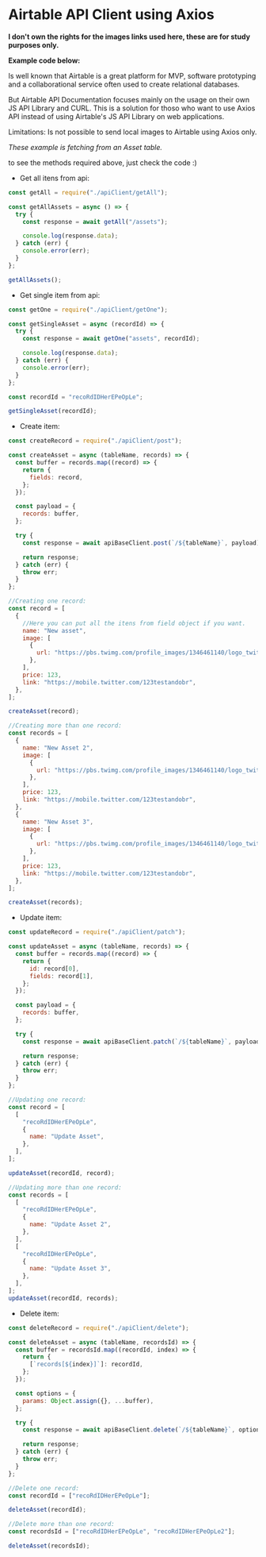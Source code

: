 # Airtable API Client using Axios

**I don't own the rights for the images links used here, these are for study purposes only.**

**Example code below:**

Is well known that Airtable is a great platform for MVP, software prototyping and a collaborational service often used to create relational databases.

But Airtable API Documentation focuses mainly on the usage on their own JS API Library and CURL. This is a solution for thoso who want to use Axios API instead of using Airtable's JS API Library on web applications.

Limitations: Is not possible to send local images to Airtable using Axios only.

_These example is fetching from an Asset table._

to see the methods required above, just check the code :)

- Get all itens from api:

```javascript
const getAll = require("./apiClient/getAll");

const getAllAssets = async () => {
  try {
    const response = await getAll("/assets");

    console.log(response.data);
  } catch (err) {
    console.error(err);
  }
};

getAllAssets();
```

- Get single item from api:

```javascript
const getOne = require("./apiClient/getOne");

const getSingleAsset = async (recordId) => {
  try {
    const response = await getOne("assets", recordId);

    console.log(response.data);
  } catch (err) {
    console.error(err);
  }
};

const recordId = "recoRdIDHerEPeOpLe";

getSingleAsset(recordId);
```

- Create item:

```javascript
const createRecord = require("./apiClient/post");

const createAsset = async (tableName, records) => {
  const buffer = records.map((record) => {
    return {
      fields: record,
    };
  });

  const payload = {
    records: buffer,
  };

  try {
    const response = await apiBaseClient.post(`/${tableName}`, payload);

    return response;
  } catch (err) {
    throw err;
  }
};

//Creating one record:
const record = [
  {
    //Here you can put all the itens from field object if you want.
    name: "New asset",
    image: [
      {
        url: "https://pbs.twimg.com/profile_images/1346461140/logo_twitter_400x400.jpg",
      },
    ],
    price: 123,
    link: "https://mobile.twitter.com/123testandobr",
  },
];

createAsset(record);

//Creating more than one record:
const records = [
  {
    name: "New Asset 2",
    image: [
      {
        url: "https://pbs.twimg.com/profile_images/1346461140/logo_twitter_400x400.jpg",
      },
    ],
    price: 123,
    link: "https://mobile.twitter.com/123testandobr",
  },
  {
    name: "New Asset 3",
    image: [
      {
        url: "https://pbs.twimg.com/profile_images/1346461140/logo_twitter_400x400.jpg",
      },
    ],
    price: 123,
    link: "https://mobile.twitter.com/123testandobr",
  },
];

createAsset(records);
```

- Update item:

```javascript
const updateRecord = require("./apiClient/patch");

const updateAsset = async (tableName, records) => {
  const buffer = records.map((record) => {
    return {
      id: record[0],
      fields: record[1],
    };
  });

  const payload = {
    records: buffer,
  };

  try {
    const response = await apiBaseClient.patch(`/${tableName}`, payload);

    return response;
  } catch (err) {
    throw err;
  }
};

//Updating one record:
const record = [
  [
    "recoRdIDHerEPeOpLe",
    {
      name: "Update Asset",
    },
  ],
];

updateAsset(recordId, record);

//Updating more than one record:
const records = [
  [
    "recoRdIDHerEPeOpLe",
    {
      name: "Update Asset 2",
    },
  ],
  [
    "recoRdIDHerEPeOpLe",
    {
      name: "Update Asset 3",
    },
  ],
];
updateAsset(recordId, records);
```

- Delete item:

```javascript
const deleteRecord = require("./apiClient/delete");

const deleteAsset = async (tableName, recordsId) => {
  const buffer = recordsId.map((recordId, index) => {
    return {
      [`records[${index}]`]: recordId,
    };
  });

  const options = {
    params: Object.assign({}, ...buffer),
  };

  try {
    const response = await apiBaseClient.delete(`/${tableName}`, options);

    return response;
  } catch (err) {
    throw err;
  }
};

//Delete one record:
const recordId = ["recoRdIDHerEPeOpLe"];

deleteAsset(recordId);

//Delete more than one record:
const recordsId = ["recoRdIDHerEPeOpLe", "recoRdIDHerEPeOpLe2"];

deleteAsset(recordsId);
```
